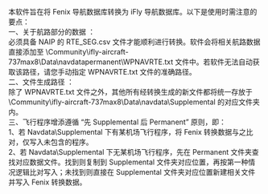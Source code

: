 本软件旨在将 Fenix 导航数据库转换为 iFly 导航数据库。以下是使用时需注意的要点：  
一、关于航路部分的数据 ：  
    必须具备 NAIP 的 RTE_SEG.csv 文件才能顺利进行转换。软件会将相关航路数据直接添加至 \Community\ifly-aircraft-737max8\Data\navdatapermanent\WPNAVRTE.txt 文件中。若软件无法自动获取该路径，请您手动指定 WPNAVRTE.txt 文件的准确路径。  
二、文件生成路径 ：  
    除了 WPNAVRTE.txt 文件之外，其他所有经转换生成的新文件都将统一存放于 \Community\ifly-aircraft-737max8\Data\navdata\Supplemental 的对应文件夹内。  
三、飞行程序增添遵循 “先 Supplemental 后 Permanent” 原则，即：  
    1、若 Navdata\Supplemental 下有某机场飞行程序，将 Fenix 转换数据与之比对，仅写入未包含的程序。  
    2、若 Navdata\Supplemental 下无某机场飞行程序，先在 Permanent 文件夹查找对应数据文件。找到则复制到 Supplemental 文件夹对应位置，再按第一种情况逻辑比对写入；未找到则直接在 Supplemental 文件夹对应位置新建相关文件并写入 Fenix 转换数据。  